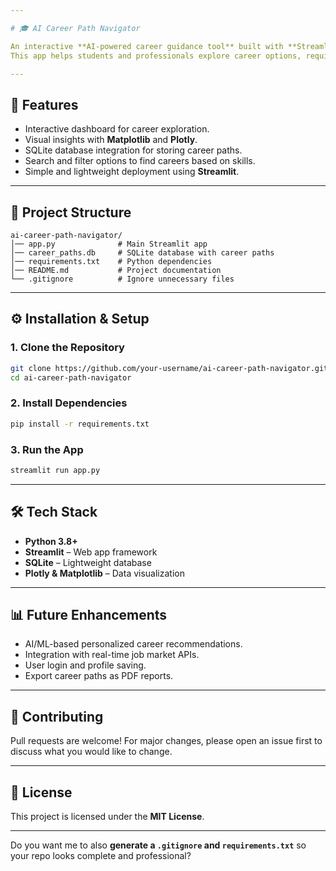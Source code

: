 ```yaml
---

# 🎓 AI Career Path Navigator

An interactive **AI-powered career guidance tool** built with **Streamlit**.
This app helps students and professionals explore career options, required skills, and salary insights through an intuitive interface.

---
```


## 🚀 Features

* Interactive dashboard for career exploration.
* Visual insights with **Matplotlib** and **Plotly**.
* SQLite database integration for storing career paths.
* Search and filter options to find careers based on skills.
* Simple and lightweight deployment using **Streamlit**.

---

## 📂 Project Structure

```
ai-career-path-navigator/
│── app.py              # Main Streamlit app
│── career_paths.db     # SQLite database with career paths
│── requirements.txt    # Python dependencies
│── README.md           # Project documentation
└── .gitignore          # Ignore unnecessary files
```

---

## ⚙️ Installation & Setup

### 1. Clone the Repository

```bash
git clone https://github.com/your-username/ai-career-path-navigator.git
cd ai-career-path-navigator
```

### 2. Install Dependencies

```bash
pip install -r requirements.txt
```

### 3. Run the App

```bash
streamlit run app.py
```

---

## 🛠️ Tech Stack

* **Python 3.8+**
* **Streamlit** – Web app framework
* **SQLite** – Lightweight database
* **Plotly & Matplotlib** – Data visualization

---

## 📊 Future Enhancements

* AI/ML-based personalized career recommendations.
* Integration with real-time job market APIs.
* User login and profile saving.
* Export career paths as PDF reports.

---

## 🤝 Contributing

Pull requests are welcome!
For major changes, please open an issue first to discuss what you would like to change.

---

## 📜 License

This project is licensed under the **MIT License**.

---

Do you want me to also **generate a `.gitignore` and `requirements.txt`** so your repo looks complete and professional?
